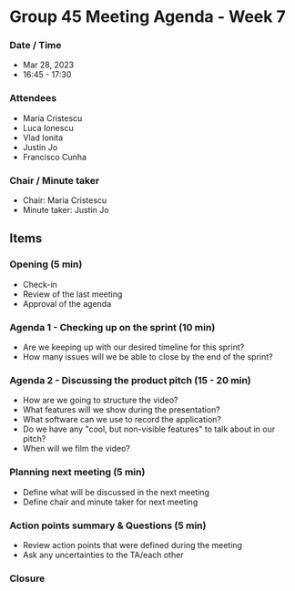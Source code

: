 # Group 45 Meeting Agenda - Week 7

### Date / Time
- Mar 28, 2023
- 16:45 - 17:30
### Attendees
- Maria Cristescu
- Luca Ionescu
- Vlad Ionita
- Justin Jo
- Francisco Cunha
### Chair / Minute taker
- Chair: Maria Cristescu
- Minute taker: Justin Jo

## Items
### Opening (5 min)
- Check-in
- Review of the last meeting
- Approval of the agenda

### Agenda 1 - Checking up on the sprint (10 min)
- Are we keeping up with our desired timeline for this sprint?
- How many issues will we be able to close by the end of the sprint?

### Agenda 2 - Discussing the product pitch (15 - 20 min)
- How are we going to structure the video?
- What features will we show during the presentation?
- What software can we use to record the application?
- Do we have any "cool, but non-visible features" to talk about in our pitch?
- When will we film the video?

### Planning next meeting (5 min)
- Define what will be discussed in the next meeting
- Define chair and minute taker for next meeting

### Action points summary & Questions (5 min)
- Review action points that were defined during the meeting
- Ask any uncertainties to the TA/each other

### Closure
